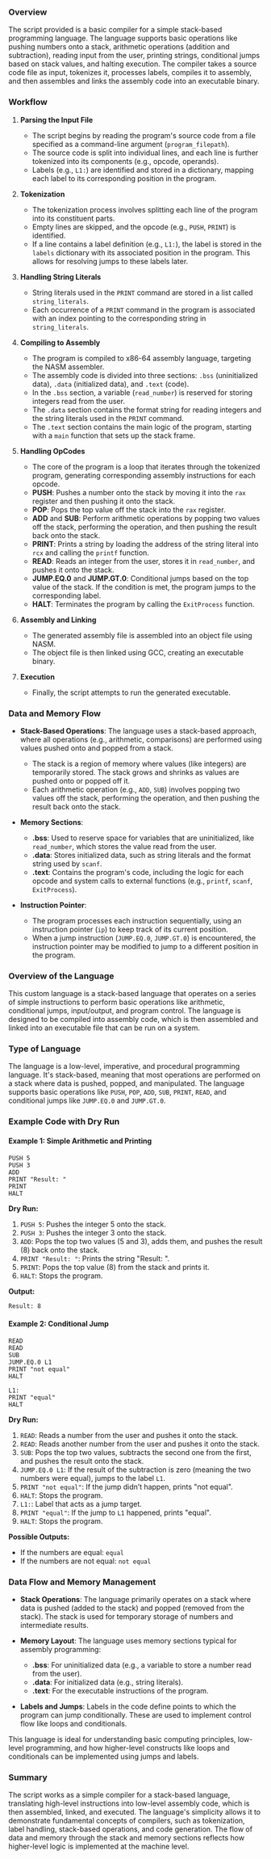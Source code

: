 ### Overview

The script provided is a basic compiler for a simple stack-based programming language. The language supports basic operations like pushing numbers onto a stack, arithmetic operations (addition and subtraction), reading input from the user, printing strings, conditional jumps based on stack values, and halting execution. The compiler takes a source code file as input, tokenizes it, processes labels, compiles it to assembly, and then assembles and links the assembly code into an executable binary.

### Workflow

1. **Parsing the Input File**
   - The script begins by reading the program's source code from a file specified as a command-line argument (`program_filepath`).
   - The source code is split into individual lines, and each line is further tokenized into its components (e.g., opcode, operands).
   - Labels (e.g., `L1:`) are identified and stored in a dictionary, mapping each label to its corresponding position in the program.

2. **Tokenization**
   - The tokenization process involves splitting each line of the program into its constituent parts.
   - Empty lines are skipped, and the opcode (e.g., `PUSH`, `PRINT`) is identified.
   - If a line contains a label definition (e.g., `L1:`), the label is stored in the `labels` dictionary with its associated position in the program. This allows for resolving jumps to these labels later.

3. **Handling String Literals**
   - String literals used in the `PRINT` command are stored in a list called `string_literals`.
   - Each occurrence of a `PRINT` command in the program is associated with an index pointing to the corresponding string in `string_literals`.

4. **Compiling to Assembly**
   - The program is compiled to x86-64 assembly language, targeting the NASM assembler.
   - The assembly code is divided into three sections: `.bss` (uninitialized data), `.data` (initialized data), and `.text` (code).
   - In the `.bss` section, a variable (`read_number`) is reserved for storing integers read from the user.
   - The `.data` section contains the format string for reading integers and the string literals used in the `PRINT` command.
   - The `.text` section contains the main logic of the program, starting with a `main` function that sets up the stack frame.

5. **Handling OpCodes**
   - The core of the program is a loop that iterates through the tokenized program, generating corresponding assembly instructions for each opcode.
   - **PUSH**: Pushes a number onto the stack by moving it into the `rax` register and then pushing it onto the stack.
   - **POP**: Pops the top value off the stack into the `rax` register.
   - **ADD** and **SUB**: Perform arithmetic operations by popping two values off the stack, performing the operation, and then pushing the result back onto the stack.
   - **PRINT**: Prints a string by loading the address of the string literal into `rcx` and calling the `printf` function.
   - **READ**: Reads an integer from the user, stores it in `read_number`, and pushes it onto the stack.
   - **JUMP.EQ.0** and **JUMP.GT.0**: Conditional jumps based on the top value of the stack. If the condition is met, the program jumps to the corresponding label.
   - **HALT**: Terminates the program by calling the `ExitProcess` function.

6. **Assembly and Linking**
   - The generated assembly file is assembled into an object file using NASM.
   - The object file is then linked using GCC, creating an executable binary.

7. **Execution**
   - Finally, the script attempts to run the generated executable.

### Data and Memory Flow

- **Stack-Based Operations**: The language uses a stack-based approach, where all operations (e.g., arithmetic, comparisons) are performed using values pushed onto and popped from a stack.
  - The stack is a region of memory where values (like integers) are temporarily stored. The stack grows and shrinks as values are pushed onto or popped off it.
  - Each arithmetic operation (e.g., `ADD`, `SUB`) involves popping two values off the stack, performing the operation, and then pushing the result back onto the stack.

- **Memory Sections**:
  - **.bss**: Used to reserve space for variables that are uninitialized, like `read_number`, which stores the value read from the user.
  - **.data**: Stores initialized data, such as string literals and the format string used by `scanf`.
  - **.text**: Contains the program's code, including the logic for each opcode and system calls to external functions (e.g., `printf`, `scanf`, `ExitProcess`).

- **Instruction Pointer**:
  - The program processes each instruction sequentially, using an instruction pointer (`ip`) to keep track of its current position.
  - When a jump instruction (`JUMP.EQ.0`, `JUMP.GT.0`) is encountered, the instruction pointer may be modified to jump to a different position in the program.

### Overview of the Language

This custom language is a stack-based language that operates on a series of simple instructions to perform basic operations like arithmetic, conditional jumps, input/output, and program control. The language is designed to be compiled into assembly code, which is then assembled and linked into an executable file that can be run on a system.

### Type of Language

The language is a low-level, imperative, and procedural programming language. It's stack-based, meaning that most operations are performed on a stack where data is pushed, popped, and manipulated. The language supports basic operations like `PUSH`, `POP`, `ADD`, `SUB`, `PRINT`, `READ`, and conditional jumps like `JUMP.EQ.0` and `JUMP.GT.0`.

### Example Code with Dry Run

#### Example 1: Simple Arithmetic and Printing

```plaintext
PUSH 5
PUSH 3
ADD
PRINT "Result: "
PRINT
HALT
```

**Dry Run:**
1. `PUSH 5`: Pushes the integer 5 onto the stack.
2. `PUSH 3`: Pushes the integer 3 onto the stack.
3. `ADD`: Pops the top two values (5 and 3), adds them, and pushes the result (8) back onto the stack.
4. `PRINT "Result: "`: Prints the string "Result: ".
5. `PRINT`: Pops the top value (8) from the stack and prints it.
6. `HALT`: Stops the program.

**Output:**
```
Result: 8
```

#### Example 2: Conditional Jump

```plaintext
READ
READ
SUB
JUMP.EQ.0 L1
PRINT "not equal"
HALT

L1:
PRINT "equal"
HALT
```

**Dry Run:**
1. `READ`: Reads a number from the user and pushes it onto the stack.
2. `READ`: Reads another number from the user and pushes it onto the stack.
3. `SUB`: Pops the top two values, subtracts the second one from the first, and pushes the result onto the stack.
4. `JUMP.EQ.0 L1`: If the result of the subtraction is zero (meaning the two numbers were equal), jumps to the label `L1`.
5. `PRINT "not equal"`: If the jump didn’t happen, prints "not equal".
6. `HALT`: Stops the program.
7. `L1:`: Label that acts as a jump target.
8. `PRINT "equal"`: If the jump to `L1` happened, prints "equal".
9. `HALT`: Stops the program.

**Possible Outputs:**
- If the numbers are equal: `equal`
- If the numbers are not equal: `not equal`

### Data Flow and Memory Management

- **Stack Operations**: The language primarily operates on a stack where data is pushed (added to the stack) and popped (removed from the stack). The stack is used for temporary storage of numbers and intermediate results.
  
- **Memory Layout**: The language uses memory sections typical for assembly programming:
  - **.bss**: For uninitialized data (e.g., a variable to store a number read from the user).
  - **.data**: For initialized data (e.g., string literals).
  - **.text**: For the executable instructions of the program.

- **Labels and Jumps**: Labels in the code define points to which the program can jump conditionally. These are used to implement control flow like loops and conditionals.

This language is ideal for understanding basic computing principles, low-level programming, and how higher-level constructs like loops and conditionals can be implemented using jumps and labels.

### Summary

The script works as a simple compiler for a stack-based language, translating high-level instructions into low-level assembly code, which is then assembled, linked, and executed. The language's simplicity allows it to demonstrate fundamental concepts of compilers, such as tokenization, label handling, stack-based operations, and code generation. The flow of data and memory through the stack and memory sections reflects how higher-level logic is implemented at the machine level.
